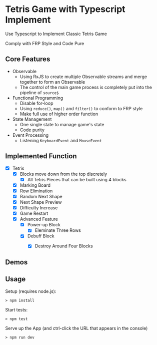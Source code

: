 # Tetris Game with Typescript Implement

Use Typescript to Implement Classic Tetris Game 

Comply with FRP Style and Code Pure

## Core Features

- Observable
  - Using RxJS to create multiple Observable streams and merge together to form an Observable
  - The control of the main game process is completely put into the pipeline of `source$`
- Functional Programming
  - Disable for-loop
  - Using `reduce()`, `map()` and `filter()` to conform to FRP style
  - Make full use of higher order function
- State Management
  - One single state to manage game's state
  - Code purity
- Event Processing
  - Listening `KeyboardEvent` and `MouseEvent`

## Implemented Function

- [x] Tetris
	- [x] Blocks move down from the top discretely
		- [x] All Tetris Pieces that can be built using 4 blocks 
	- [x] Marking Board
	- [x] Row Elimination
	- [x] Random Next Shape
	- [x] Next Shape Preview
	- [x] Difficulty Increase
	- [x] Game Restart
	- [x] Advanced Feature
		- [x] Power-up Block
			- [x] Eleminate Three Rows 
		- [x] Debuff Block     
			- [x] Destroy Around Four Blocks     



## Demos











## Usage

Setup (requires node.js):
```
> npm install
```

Start tests:
```
> npm test
```

Serve up the App (and ctrl-click the URL that appears in the console)
```
> npm run dev
```
